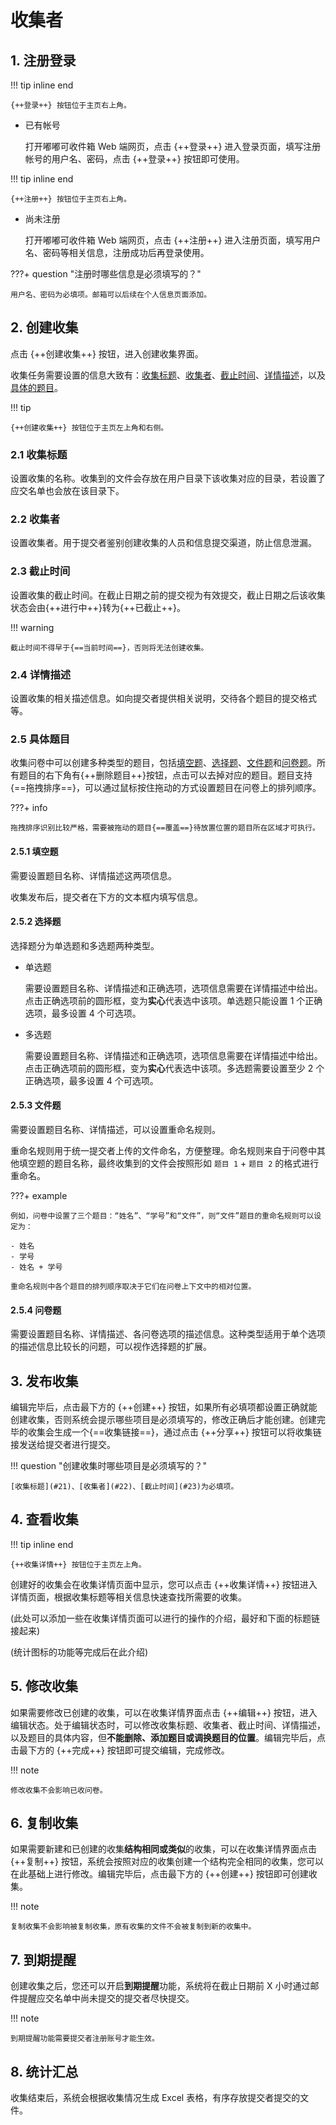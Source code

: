 # 收集者

## 1. 注册登录

!!! tip inline end

    {++登录++} 按钮位于主页右上角。

- 已有帐号

  打开嘟嘟可收件箱 Web 端网页，点击 {++登录++} 进入登录页面，填写注册帐号的用户名、密码，点击 {++登录++} 按钮即可使用。

!!! tip inline end

    {++注册++} 按钮位于主页右上角。

- 尚未注册

  打开嘟嘟可收件箱 Web 端网页，点击 {++注册++} 进入注册页面，填写用户名、密码等相关信息，注册成功后再登录使用。

???+ question "注册时哪些信息是必须填写的？"

    用户名、密码为必填项。邮箱可以后续在个人信息页面添加。

## 2. 创建收集

点击 {++创建收集++} 按钮，进入创建收集界面。

收集任务需要设置的信息大致有：[收集标题](#21)、[收集者](#22)、[截止时间](#23)、[详情描述](#24)，以及[具体的题目](#25)。

!!! tip

    {++创建收集++} 按钮位于主页左上角和右侧。

### 2.1 收集标题

设置收集的名称。收集到的文件会存放在用户目录下该收集对应的目录，若设置了应交名单也会放在该目录下。

### 2.2 收集者

设置收集者。用于提交者鉴别创建收集的人员和信息提交渠道，防止信息泄漏。

### 2.3 截止时间

设置收集的截止时间。在截止日期之前的提交视为有效提交，截止日期之后该收集状态会由{++进行中++}转为{++已截止++}。

!!! warning

    截止时间不得早于{==当前时间==}，否则将无法创建收集。

### 2.4 详情描述

设置收集的相关描述信息。如向提交者提供相关说明，交待各个题目的提交格式等。

### 2.5 具体题目

收集问卷中可以创建多种类型的题目，包括[填空题](#251)、[选择题](#252)、[文件题](#253)和[问卷题](#254)。所有题目的右下角有{++删除题目++}按钮，点击可以去掉对应的题目。题目支持{==拖拽排序==}，可以通过鼠标按住拖动的方式设置题目在问卷上的排列顺序。

???+ info

    拖拽排序识别比较严格，需要被拖动的题目{==覆盖==}待放置位置的题目所在区域才可执行。

#### 2.5.1 填空题

需要设置题目名称、详情描述这两项信息。

收集发布后，提交者在下方的文本框内填写信息。

#### 2.5.2 选择题

选择题分为单选题和多选题两种类型。

- 单选题

  需要设置题目名称、详情描述和正确选项，选项信息需要在详情描述中给出。点击正确选项前的圆形框，变为**实心**代表选中该项。单选题只能设置 1 个正确选项，最多设置 4 个可选项。

- 多选题

  需要设置题目名称、详情描述和正确选项，选项信息需要在详情描述中给出。点击正确选项前的圆形框，变为**实心**代表选中该项。多选题需要设置至少 2 个正确选项，最多设置 4 个可选项。

#### 2.5.3 文件题

需要设置题目名称、详情描述，可以设置重命名规则。

重命名规则用于统一提交者上传的文件命名，方便整理。命名规则来自于问卷中其他填空题的题目名称，最终收集到的文件会按照形如 `题目 1` + `题目 2` 的格式进行重命名。

???+ example

    例如，问卷中设置了三个题目：“姓名”、“学号”和“文件”，则“文件”题目的重命名规则可以设定为：

    - 姓名
    - 学号
    - 姓名 + 学号

    重命名规则中各个题目的排列顺序取决于它们在问卷上下文中的相对位置。

#### 2.5.4 问卷题

需要设置题目名称、详情描述、各问卷选项的描述信息。这种类型适用于单个选项的描述信息比较长的问题，可以视作选择题的扩展。

## 3. 发布收集

编辑完毕后，点击最下方的 {++创建++} 按钮，如果所有必填项都设置正确就能创建收集，否则系统会提示哪些项目是必须填写的，修改正确后才能创建。创建完毕的收集会生成一个{==收集链接==}，通过点击 {++分享++} 按钮可以将收集链接发送给提交者进行提交。

!!! question "创建收集时哪些项目是必须填写的？"

    [收集标题](#21)、[收集者](#22)、[截止时间](#23)为必填项。

## 4. 查看收集

!!! tip inline end

    {++收集详情++} 按钮位于主页左上角。

创建好的收集会在收集详情页面中显示，您可以点击 {++收集详情++} 按钮进入详情页面，根据收集标题等相关信息快速查找所需要的收集。

(此处可以添加一些在收集详情页面可以进行的操作的介绍，最好和下面的标题链接起来)

(统计图标的功能等完成后在此介绍)

## 5. 修改收集

如果需要修改已创建的收集，可以在收集详情界面点击 {++编辑++} 按钮，进入编辑状态。处于编辑状态时，可以修改收集标题、收集者、截止时间、详情描述，以及题目的具体内容，但**不能删除、添加题目或调换题目的位置**。编辑完毕后，点击最下方的 {++完成++} 按钮即可提交编辑，完成修改。

!!! note

    修改收集不会影响已收问卷。

## 6. 复制收集

如果需要新建和已创建的收集**结构相同或类似**的收集，可以在收集详情界面点击 {++复制++} 按钮，系统会按照对应的收集创建一个结构完全相同的收集，您可以在此基础上进行修改。编辑完毕后，点击最下方的 {++创建++} 按钮即可创建收集。

!!! note

    复制收集不会影响被复制收集，原有收集的文件不会被复制到新的收集中。

## 7. 到期提醒

创建收集之后，您还可以开启**到期提醒**功能，系统将在截止日期前 X 小时通过邮件提醒应交名单中尚未提交的提交者尽快提交。

!!! note

    到期提醒功能需要提交者注册账号才能生效。

## 8. 统计汇总

收集结束后，系统会根据收集情况生成 Excel 表格，有序存放提交者提交的文件。
